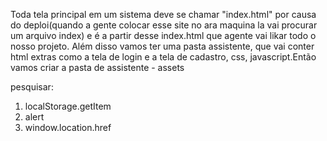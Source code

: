 Toda tela principal em um sistema deve se chamar "index.html" por causa do deploi(quando a gente colocar esse site no ara maquina la vai procurar um arquivo index) e é a partir desse index.html que agente vai likar todo o nosso projeto. Além disso vamos ter uma pasta assistente, que vai conter html extras como a tela de login e a tela de cadastro, css, javascript.Então vamos criar a pasta de assistente - assets


pesquisar:
1. localStorage.getItem
2. alert
3. window.location.href
